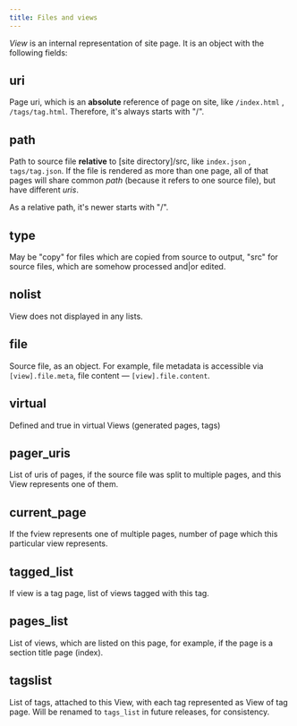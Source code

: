 ```yaml
---
title: Files and views
---
```


*View* is an internal representation of site page. It is an object with the following fields:

uri
---
Page uri, which is an __absolute__ reference of page on site, like `/index.html` , `/tags/tag.html`. Therefore, it's always starts with "/".

path
----
Path to source file __relative__ to [site directory]/src, like `index.json` , `tags/tag.json`. If the file is rendered as more than one page, all of that pages will share common *path* (because it refers to one source file), but have different *uris*. 

As a relative path, it's newer starts with "/".

type
----
May be "copy" for files which are copied from source to output, "src" for source files, which are somehow processed and|or edited.

nolist
------
View does not displayed in any lists.

file
----
Source file, as an object. For example, file metadata is accessible via `[view].file.meta`, file content — `[view].file.content`.

virtual
-------
Defined and true in virtual Views (generated pages, tags)

pager_uris
----------
List of uris of pages, if the source file was split to multiple pages, and this View represents one of them.

current_page
------------
If the fview represents one of multiple pages, number of page which this particular view represents.

tagged_list
-----------
If view is a tag page, list of views tagged with this tag.

pages_list
----------
List of views, which are listed on this page, for example, if the page is a section title page (index).

tagslist
--------
List of tags, attached to this View, with each tag represented as View of tag page. Will be renamed to `tags_list` in future releases, for consistency.
